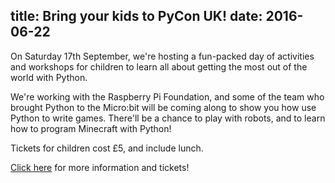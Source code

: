 title: Bring your kids to PyCon UK!
date: 2016-06-22
---

On Saturday 17th September, we're hosting a fun-packed day of activities and
workshops for children to learn all about getting the most out of the world
with Python.

We're working with the Raspberry Pi Foundation, and some of the team who
brought Python to the Micro:bit will be coming along to show you how use Python
to write games. There'll be a chance to play with robots, and to learn how to
program Minecraft with Python!

Tickets for children cost £5, and include lunch.

[Click here](/kids/) for more information and tickets!
